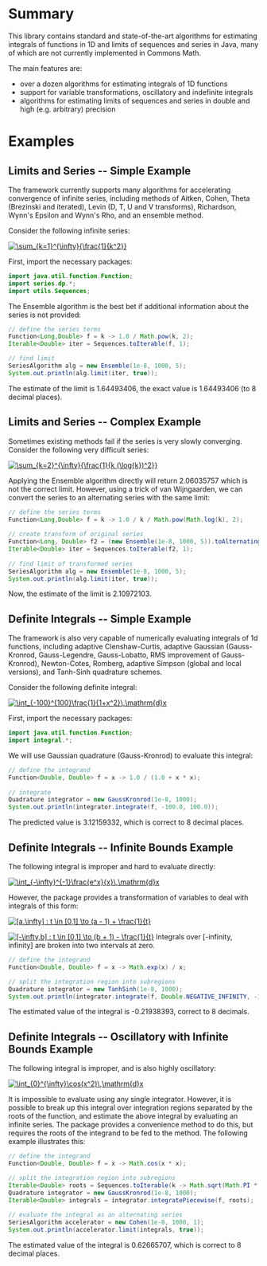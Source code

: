 # Summary
This library contains standard and state-of-the-art algorithms for estimating integrals of functions in 1D and limits of sequences and series in Java, many of which are not currently implemented in Commons Math.

The main features are:
- over a dozen algorithms for estimating integrals of 1D functions
- support for variable transformations, oscillatory and indefinite integrals
- algorithms for estimating limits of sequences and series in double and high (e.g. arbitrary) precision

# Examples

## Limits and Series -- Simple Example
The framework currently supports many algorithms for accelerating convergence of infinite series, including methods of Aitken, Cohen, Theta (Brezinski and iterated), Levin (D, T, U and V transforms), Richardson, Wynn's Epsilon and Wynn's Rho, and an ensemble method.

Consider the following infinite series:

<a href="https://www.codecogs.com/eqnedit.php?latex=\sum_{k=1}^{\infty}{\frac{1}{k^2}}" target="_blank"><img src="https://latex.codecogs.com/gif.latex?\sum_{k=1}^{\infty}{\frac{1}{k^2}}" title="\sum_{k=1}^{\infty}{\frac{1}{k^2}}" /></a>

First, import the necessary packages:

```java
import java.util.function.Function;
import series.dp.*;
import utils.Sequences;
```

The Ensemble algorithm is the best bet if additional information about the series is not provided:

```java
// define the series terms
Function<Long,Double> f = k -> 1.0 / Math.pow(k, 2);
Iterable<Double> iter = Sequences.toIterable(f, 1);

// find limit
SeriesAlgorithm alg = new Ensemble(1e-8, 1000, 5);
System.out.println(alg.limit(iter, true));
```

The estimate of the limit is 1.64493406, the exact value is 1.64493406 (to 8 decimal places).

## Limits and Series -- Complex Example
Sometimes existing methods fail if the series is very slowly converging. Consider the following very difficult series:

<a href="https://www.codecogs.com/eqnedit.php?latex=\sum_{k=2}^{\infty}{\frac{1}{k&space;(\log{k})^2}}" target="_blank"><img src="https://latex.codecogs.com/gif.latex?\sum_{k=2}^{\infty}{\frac{1}{k&space;(\log{k})^2}}" title="\sum_{k=2}^{\infty}{\frac{1}{k (\log{k})^2}}" /></a>

Applying the Ensemble algorithm directly will return 2.06035757 which is not the correct limit. However, using a trick of van Wijngaarden, we can convert the series to an alternating series with the same limit:

```java
// define the series terms
Function<Long,Double> f = k -> 1.0 / k / Math.pow(Math.log(k), 2);
	
// create transform of original series
Function<Long, Double> f2 = (new Ensemble(1e-8, 1000, 5)).toAlternatingSeries(f, 2);
Iterable<Double> iter = Sequences.toIterable(f2, 1);
	
// find limit of transformed series
SeriesAlgorithm alg = new Ensemble(1e-8, 1000, 5);
System.out.println(alg.limit(iter, true));
```

Now, the estimate of the limit is 2.10972103.

## Definite Integrals -- Simple Example
The framework is also very capable of numerically evaluating integrals of 1d functions, including adaptive Clenshaw-Curtis, adaptive Gaussian (Gauss-Kronrod, Gauss-Legendre, Gauss-Lobatto, RMS improvement of Gauss-Kronrod), Newton-Cotes, Romberg, adaptive Simpson (global and local versions), and Tanh-Sinh quadrature schemes.

Consider the following definite integral:

<a href="https://www.codecogs.com/eqnedit.php?latex=\int_{-100}^{100}\frac{1}{1&plus;x^2}\,\mathrm{d}x" target="_blank"><img src="https://latex.codecogs.com/gif.latex?\int_{-100}^{100}\frac{1}{1&plus;x^2}\,\mathrm{d}x" title="\int_{-100}^{100}\frac{1}{1+x^2}\,\mathrm{d}x" /></a>

First, import the necessary packages:

```java
import java.util.function.Function;
import integral.*;
```

We will use Gaussian quadrature (Gauss-Kronrod) to evaluate this integral:

```java
// define the integrand
Function<Double, Double> f = x -> 1.0 / (1.0 + x * x);
	
// integrate
Quadrature integrator = new GaussKronrod(1e-8, 1000);
System.out.println(integrator.integrate(f, -100.0, 100.0));
```

The predicted value is 3.12159332, which is correct to 8 decimal places.

## Definite Integrals -- Infinite Bounds Example

The following integral is improper and hard to evaluate directly:

<a href="https://www.codecogs.com/eqnedit.php?latex=\int_{-\infty}^{-1}\frac{e^x}{x}\,\mathrm{d}x" target="_blank"><img src="https://latex.codecogs.com/gif.latex?\int_{-\infty}^{-1}\frac{e^x}{x}\,\mathrm{d}x" title="\int_{-\infty}^{-1}\frac{e^x}{x}\,\mathrm{d}x" /></a>


However, the package provides a transformation of variables to deal with integrals of this form:

<a href="https://www.codecogs.com/eqnedit.php?latex=[a,\infty]&space;:&space;t&space;\in&space;[0,1]&space;\to&space;(a&space;-&space;1)&space;&plus;&space;\frac{1}{t}" target="_blank"><img src="https://latex.codecogs.com/gif.latex?[a,\infty]&space;:&space;t&space;\in&space;[0,1]&space;\to&space;(a&space;-&space;1)&space;&plus;&space;\frac{1}{t}" title="[a,\infty] : t \in [0,1] \to (a - 1) + \frac{1}{t}" /></a>
<p></p>
<a href="https://www.codecogs.com/eqnedit.php?latex=[-\infty,b]&space;:&space;t&space;\in&space;[0,1]&space;\to&space;(b&space;&plus;&space;1)&space;-&space;\frac{1}{t}" target="_blank"><img src="https://latex.codecogs.com/gif.latex?[-\infty,b]&space;:&space;t&space;\in&space;[0,1]&space;\to&space;(b&space;&plus;&space;1)&space;-&space;\frac{1}{t}" title="[-\infty,b] : t \in [0,1] \to (b + 1) - \frac{1}{t}" /></a>
Integrals over [-infinity, infinity] are broken into two intervals at zero.

```java
// define the integrand
Function<Double, Double> f = x -> Math.exp(x) / x;

// split the integration region into subregions
Quadrature integrator = new TanhSinh(1e-8, 1000);
System.out.println(integrator.integrate(f, Double.NEGATIVE_INFINITY, -1.0));
```

The estimated value of the integral is -0.21938393, correct to 8 decimals.

## Definite Integrals -- Oscillatory with Infinite Bounds Example

The following integral is improper, and is also highly oscillatory:

<a href="https://www.codecogs.com/eqnedit.php?latex=\int_{0}^{\infty}\cos(x^2)\,\mathrm{d}x" target="_blank"><img src="https://latex.codecogs.com/gif.latex?\int_{0}^{\infty}\cos(x^2)\,\mathrm{d}x" title="\int_{0}^{\infty}\cos(x^2)\,\mathrm{d}x" /></a>

It is impossible to evaluate using any single integrator. However, it is possible to break up this integral over integration regions separated by the roots of the function, and estimate the above integral by evaluating an infinite series. The package provides a convenience method to do this, but requires the roots of the integrand to be fed to the method. The following example illustrates this:

```java
// define the integrand
Function<Double, Double> f = x -> Math.cos(x * x);

// split the integration region into subregions
Iterable<Double> roots = Sequences.toIterable(k -> Math.sqrt(Math.PI * k), 0L);
Quadrature integrator = new GaussKronrod(1e-8, 1000);
Iterable<Double> integrals = integrator.integratePiecewise(f, roots);
	
// evaluate the integral as an alternating series
SeriesAlgorithm accelerator = new Cohen(1e-8, 1000, 1);
System.out.println(accelerator.limit(integrals, true));
```

The estimated value of the integral is 0.62665707, which is correct to 8 decimal places.
